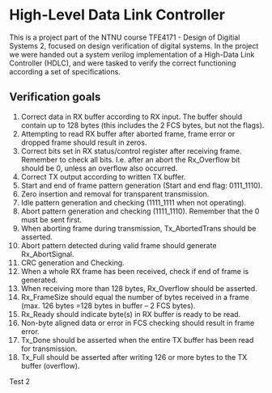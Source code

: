 # High-Level Data Link Controller

This is a project part of the NTNU course TFE4171 - Design of Digitial Systems 2, focused on design verification of digital systems. In the project we were handed out a system verilog implementation of a High-Data Link Controller (HDLC), and were tasked to verify the correct functioning according a set of specifications.

## Verification goals

1. Correct data in RX buffer according to RX input. The buffer should contain up to 128 bytes (this includes the 2 FCS bytes, but not the flags).
2. Attempting to read RX buffer after aborted frame, frame error or dropped frame should result
in zeros.
3. Correct bits set in RX status/control register after receiving frame. Remember to check all bits.
I.e. after an abort the Rx_Overflow bit should be 0, unless an overflow also occurred.
4. Correct TX output according to written TX buffer.
5. Start and end of frame pattern generation (Start and end flag: 0111_1110).
6. Zero insertion and removal for transparent transmission.
7. Idle pattern generation and checking (1111_1111 when not operating).
8. Abort pattern generation and checking (1111_1110). Remember that the 0 must be sent first.
9. When aborting frame during transmission, Tx_AbortedTrans should be asserted.
10. Abort pattern detected during valid frame should generate Rx_AbortSignal.
11. CRC generation and Checking.
12. When a whole RX frame has been received, check if end of frame is generated.
13. When receiving more than 128 bytes, Rx_Overflow should be asserted.
14. Rx_FrameSize should equal the number of bytes received in a frame (max. 126 bytes =128 bytes in buffer – 2 FCS bytes).
15. Rx_Ready should indicate byte(s) in RX buffer is ready to be read.
16. Non-byte aligned data or error in FCS checking should result in frame error.
17. Tx_Done should be asserted when the entire TX buffer has been read for transmission.
18. Tx_Full should be asserted after writing 126 or more bytes to the TX buffer (overflow).

Test 2
